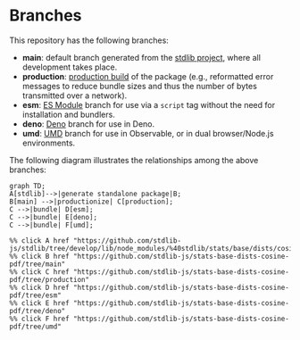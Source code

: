 <!--

@license Apache-2.0

Copyright (c) 2022 The Stdlib Authors.

Licensed under the Apache License, Version 2.0 (the "License");
you may not use this file except in compliance with the License.
You may obtain a copy of the License at

    http://www.apache.org/licenses/LICENSE-2.0

Unless required by applicable law or agreed to in writing, software
distributed under the License is distributed on an "AS IS" BASIS,
WITHOUT WARRANTIES OR CONDITIONS OF ANY KIND, either express or implied.
See the License for the specific language governing permissions and
limitations under the License.

-->

# Branches

This repository has the following branches:

-   **main**: default branch generated from the [stdlib project][stdlib-url], where all development takes place.
-   **production**: [production build][production-url] of the package (e.g., reformatted error messages to reduce bundle sizes and thus the number of bytes transmitted over a network).
-   **esm**: [ES Module][esm-url] branch for use via a `script` tag without the need for installation and bundlers.
-   **deno**: [Deno][deno-url] branch for use in Deno.
-   **umd**: [UMD][umd-url] branch for use in Observable, or in dual browser/Node.js environments.

The following diagram illustrates the relationships among the above branches:

```mermaid
graph TD;
A[stdlib]-->|generate standalone package|B;
B[main] -->|productionize| C[production];
C -->|bundle| D[esm];
C -->|bundle| E[deno];
C -->|bundle| F[umd];

%% click A href "https://github.com/stdlib-js/stdlib/tree/develop/lib/node_modules/%40stdlib/stats/base/dists/cosine/pdf"
%% click B href "https://github.com/stdlib-js/stats-base-dists-cosine-pdf/tree/main"
%% click C href "https://github.com/stdlib-js/stats-base-dists-cosine-pdf/tree/production"
%% click D href "https://github.com/stdlib-js/stats-base-dists-cosine-pdf/tree/esm"
%% click E href "https://github.com/stdlib-js/stats-base-dists-cosine-pdf/tree/deno"
%% click F href "https://github.com/stdlib-js/stats-base-dists-cosine-pdf/tree/umd"
```

[stdlib-url]: https://github.com/stdlib-js/stdlib/tree/develop/lib/node_modules/%40stdlib/stats/base/dists/cosine/pdf
[production-url]: https://github.com/stdlib-js/stats-base-dists-cosine-pdf/tree/production
[deno-url]: https://github.com/stdlib-js/stats-base-dists-cosine-pdf/tree/deno
[umd-url]: https://github.com/stdlib-js/stats-base-dists-cosine-pdf/tree/umd
[esm-url]: https://github.com/stdlib-js/stats-base-dists-cosine-pdf/tree/esm